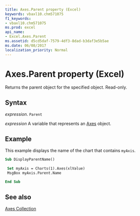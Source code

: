 ```yaml
---
title: Axes.Parent property (Excel)
keywords: vbaxl10.chm571075
f1_keywords:
- vbaxl10.chm571075
ms.prod: excel
api_name:
- Excel.Axes.Parent
ms.assetid: d5cd5daf-7579-4df3-8dad-b3daf3e5b5ae
ms.date: 06/08/2017
localization_priority: Normal
---
```



# Axes.Parent property (Excel)

Returns the parent object for the specified object. Read-only.


## Syntax

_expression_. `Parent`

_expression_ A variable that represents an [Axes](Excel.Axes(object).md) object.


## Example

This example displays the name of the chart that contains  `myAxis`.


```vb
Sub DisplayParentName() 
 
 Set myAxis = Charts(1).Axes(xlValue) 
 MsgBox myAxis.Parent.Name 
 
End Sub
```


## See also


[Axes Collection](Excel.Axes(object).md)

